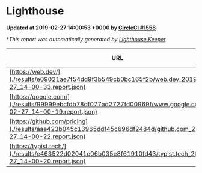 
# Lighthouse

**Updated at 2019-02-27 14:00:53 +0000 by [CircleCI #1558](https://circleci.com/gh/ItinerisLtd/lighthouse-keeper-example/1558)**

**This report was automatically generated by [Lighthouse Keeper](https://github.com/itinerisltd/lighthouse-keeper)*

| URL | Performance | Accessibility | Best Practices | SEO | PWA | Updated At |
| --- | --- | --- | --- | --- | --- | --- |
| [https://web.dev/](./results/e09021ae7f54dd9f3b549cb0bc165f2b/web.dev_2019-02-27_14-00-33.report.json) | 0.95 | 0.93 | 1 | 0.91 | 1 | 2019-02-27T14:00:33.395Z |
| [https://google.com/](./results/99999ebcfdb78df077ad2727fd00969f/www.google.com_2019-02-27_14-00-19.report.json) | 0.96 | 0.71 | 0.93 | 0.8 | 0.58 | 2019-02-27T14:00:19.452Z |
| [https://github.com/pricing](./results/aae423b045c13965ddf45c696df2484d/github.com_2019-02-27_14-00-22.report.json) | 0.75 | 0.89 | 0.93 | 0.9 | 0.58 | 2019-02-27T14:00:22.540Z |
| [https://typist.tech/](./results/e463522d02041e06b035e8f61910fd43/typist.tech_2019-02-27_14-00-20.report.json) | 1 |  |  |  |  | 2019-02-27T14:00:20.738Z |
